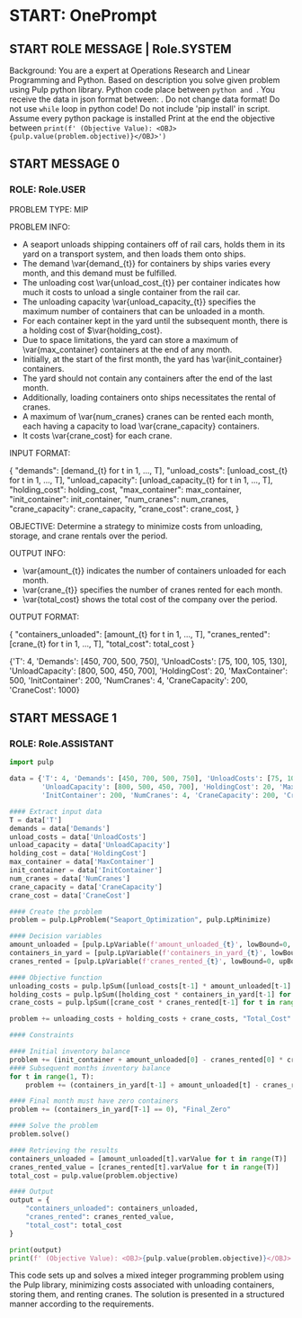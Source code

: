 # START: OnePrompt 
## START ROLE MESSAGE | Role.SYSTEM 
Background: You are a expert at Operations Research and Linear Programming and Python. Based on description you solve given problem using Pulp python library. Python code place between ```python and ```. You receive the data in json format between: <DATA></DATA>. Do not change data format! Do not use `while` loop in python code! Do not include 'pip install' in script. Assume every python package is installed Print at the end the objective between <OBJ></OBJ> `print(f' (Objective Value): <OBJ>{pulp.value(problem.objective)}</OBJ>')`  
## START MESSAGE 0 
### ROLE: Role.USER
<DESCRIPTION>
PROBLEM TYPE: MIP

PROBLEM INFO:

- A seaport unloads shipping containers off of rail cars, holds them in its yard on a transport system, and then loads them onto ships.
- The demand \var{demand_{t}} for containers by ships varies every month, and this demand must be fulfilled.
- The unloading cost \var{unload_cost_{t}} per container indicates how much it costs to unload a single container from the rail car.
- The unloading capacity \var{unload_capacity_{t}} specifies the maximum number of containers that can be unloaded in a month.
- For each container kept in the yard until the subsequent month, there is a holding cost of $\var{holding_cost}.
- Due to space limitations, the yard can store a maximum of \var{max_container} containers at the end of any month.
- Initially, at the start of the first month, the yard has \var{init_container} containers.
- The yard should not contain any containers after the end of the last month.
- Additionally, loading containers onto ships necessitates the rental of cranes.
- A maximum of \var{num_cranes} cranes can be rented each month, each having a capacity to load \var{crane_capacity} containers.
- It costs \var{crane_cost} for each crane.

INPUT FORMAT: 

{
    "demands": [demand_{t} for t in 1, ..., T],
    "unload_costs": [unload_cost_{t} for t in 1, ..., T],
    "unload_capacity": [unload_capacity_{t} for t in 1, ..., T],
    "holding_cost": holding_cost,
    "max_container": max_container,
    "init_container": init_container,
    "num_cranes": num_cranes,
    "crane_capacity": crane_capacity,
    "crane_cost": crane_cost,
}

OBJECTIVE: Determine a strategy to minimize costs from unloading, storage, and crane rentals over the period.

OUTPUT INFO:

- \var{amount_{t}} indicates the number of containers unloaded for each month.
- \var{crane_{t}} specifies the number of cranes rented for each month.
- \var{total_cost} shows the total cost of the company over the period.

OUTPUT FORMAT:

{
    "containers_unloaded": [amount_{t} for t in 1, ..., T],
    "cranes_rented": [crane_{t} for t in 1, ..., T],
    "total_cost": total_cost
}

</DESCRIPTION>
<DATA>
{'T': 4, 'Demands': [450, 700, 500, 750], 'UnloadCosts': [75, 100, 105, 130], 'UnloadCapacity': [800, 500, 450, 700], 'HoldingCost': 20, 'MaxContainer': 500, 'InitContainer': 200, 'NumCranes': 4, 'CraneCapacity': 200, 'CraneCost': 1000}</DATA>


## START MESSAGE 1 
### ROLE: Role.ASSISTANT
```python
import pulp

data = {'T': 4, 'Demands': [450, 700, 500, 750], 'UnloadCosts': [75, 100, 105, 130], 
        'UnloadCapacity': [800, 500, 450, 700], 'HoldingCost': 20, 'MaxContainer': 500, 
        'InitContainer': 200, 'NumCranes': 4, 'CraneCapacity': 200, 'CraneCost': 1000}

#### Extract input data
T = data['T']
demands = data['Demands']
unload_costs = data['UnloadCosts']
unload_capacity = data['UnloadCapacity']
holding_cost = data['HoldingCost']
max_container = data['MaxContainer']
init_container = data['InitContainer']
num_cranes = data['NumCranes']
crane_capacity = data['CraneCapacity']
crane_cost = data['CraneCost']

#### Create the problem
problem = pulp.LpProblem("Seaport_Optimization", pulp.LpMinimize)

#### Decision variables
amount_unloaded = [pulp.LpVariable(f'amount_unloaded_{t}', lowBound=0, upBound=unload_capacity[t-1], cat='Integer') for t in range(1, T+1)]
containers_in_yard = [pulp.LpVariable(f'containers_in_yard_{t}', lowBound=0, upBound=max_container, cat='Integer') for t in range(1, T+1)]
cranes_rented = [pulp.LpVariable(f'cranes_rented_{t}', lowBound=0, upBound=num_cranes, cat='Integer') for t in range(1, T+1)]

#### Objective function
unloading_costs = pulp.lpSum([unload_costs[t-1] * amount_unloaded[t-1] for t in range(1, T+1)])
holding_costs = pulp.lpSum([holding_cost * containers_in_yard[t-1] for t in range(1, T+1)])
crane_costs = pulp.lpSum([crane_cost * cranes_rented[t-1] for t in range(1, T+1)])

problem += unloading_costs + holding_costs + crane_costs, "Total_Cost"

#### Constraints

#### Initial inventory balance
problem += (init_container + amount_unloaded[0] - cranes_rented[0] * crane_capacity == demands[0] + containers_in_yard[0]), "Initial_Balance"
#### Subsequent months inventory balance
for t in range(1, T):
    problem += (containers_in_yard[t-1] + amount_unloaded[t] - cranes_rented[t] * crane_capacity == demands[t] + containers_in_yard[t], f"Balance_{t}")

#### Final month must have zero containers
problem += (containers_in_yard[T-1] == 0), "Final_Zero"

#### Solve the problem
problem.solve()

#### Retrieving the results
containers_unloaded = [amount_unloaded[t].varValue for t in range(T)]
cranes_rented_value = [cranes_rented[t].varValue for t in range(T)]
total_cost = pulp.value(problem.objective)

#### Output
output = {
    "containers_unloaded": containers_unloaded,
    "cranes_rented": cranes_rented_value,
    "total_cost": total_cost
}

print(output)
print(f' (Objective Value): <OBJ>{pulp.value(problem.objective)}</OBJ>')
```

This code sets up and solves a mixed integer programming problem using the Pulp library, minimizing costs associated with unloading containers, storing them, and renting cranes. The solution is presented in a structured manner according to the requirements.

